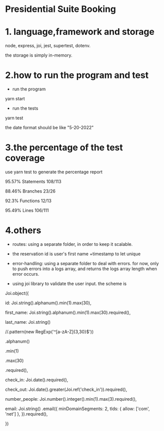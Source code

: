 # Presidential Suite Booking

# 1. language,framework and storage

node, express, joi, jest, supertest, dotenv.

the storage is simply in-memory.

# 2.how to run the program and test

- run the program

yarn start

- run the tests

yarn test

the date format should be like "5-20-2022"

# 3.the percentage of the test coverage

use yarn test to generate the percentage report

95.57% Statements 108/113

88.46% Branches 23/26

92.3% Functions 12/13

95.49% Lines 106/111

# 4.others

- routes: using a separate folder, in order to keep it scalable.

- the reservation id is user&#39;s first name +timestamp to let unique

- error-handling: using a separate folder to deal with errors. for now, only to push errors into a logs array, and returns the logs array length when error occurs.

- using joi library to validate the user input.
  the scheme is

Joi.object({

id: Joi.string().alphanum().min(1).max(30),

first_name: Joi.string().alphanum().min(1).max(30).required(),

last_name: Joi.string()

//.pattern(new RegExp(&#39;^[a-zA-Z]{3,30}$&#39;))

.alphanum()

.min(1)

.max(30)

.required(),

check_in: Joi.date().required(),

check_out: Joi.date().greater(Joi.ref(&#39;check_in&#39;)).required(),

number_people: Joi.number().integer().min(1).max(3).required(),

email: Joi.string()
.email({
minDomainSegments: 2,
tlds: { allow: [&#39;com&#39;, &#39;net&#39;] },
}).required(),

})
